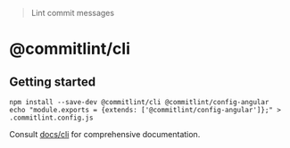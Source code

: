 > Lint commit messages

# @commitlint/cli

## Getting started

```shell
npm install --save-dev @commitlint/cli @commitlint/config-angular
echo "module.exports = {extends: ['@commitlint/config-angular']};" > .commitlint.config.js
```

Consult [docs/cli](http://marionebl.github.io/commitlint/#/reference-cli) for comprehensive documentation.
